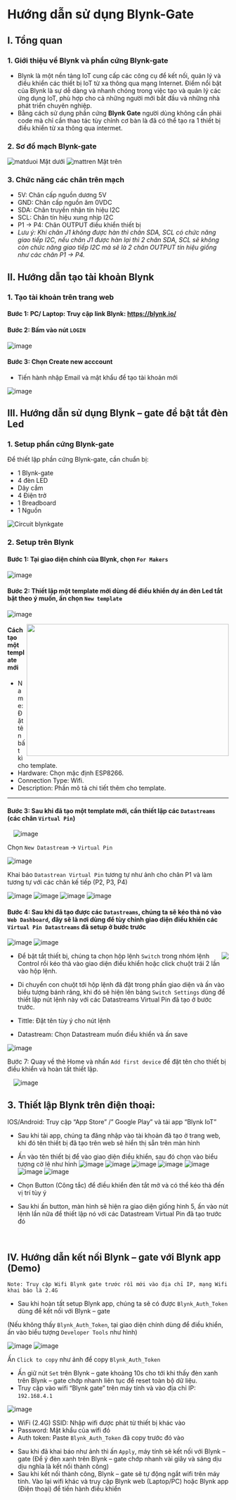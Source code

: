 # Hướng dẫn sử dụng Blynk-Gate

## I. Tổng quan
### 1. Giới thiệu về Blynk và phần cứng Blynk-gate

* Blynk là một nền tảng IoT cung cấp các công cụ để kết nối, quản lý và điều khiển các thiết bị IoT từ xa thông qua mạng Internet. Điểm nổi bật của Blynk là sự dễ dàng và nhanh chóng trong việc tạo và quản lý các ứng dụng IoT, phù hợp cho cả những người mới bắt đầu và những nhà phát triển chuyên nghiệp.
* Bằng cách sử dụng phần cứng **Blynk Gate** người dùng không cần phải code mà chỉ cần thao tác tùy chỉnh cơ bàn là đã có thể tạo ra 1 thiết bị điều khiển từ xa thông qua intermet.

### 2. Sơ đồ mạch Blynk-gate
![matduoi](https://github.com/ainguyn/blynkgatetutorial/assets/167832348/1507de73-6f29-4fd8-aa7c-7b45e1d4090c) Mặt dưới
![mattren](https://github.com/ainguyn/blynkgatetutorial/assets/167832348/5cc9af8d-e3fc-4ef9-b19e-165efc1bb5e4) Mặt trên

### 3. Chức năng các chân trên mạch
* 5V: Chân cấp nguồn dương 5V
* GND: Chân cấp nguồn âm 0VDC
* SDA: Chân truyền nhận tín hiệu I2C  
* SCL: Chân tín hiệu xung nhịp I2C
* P1 -> P4: Chân OUTPUT điều khiển thiết bị 
* *Lưu ý: Khi chân J1 không được hàn thì chân SDA, SCL có chức năng giao tiếp I2C, nếu chân J1 được hàn lại thì 2 chân SDA, SCL sẽ không còn chức năng giao tiếp I2C mà sẽ là 2 chân OUTPUT tín hiệu giống như các chân P1 -> P4.*
## II. Hướng dẫn tạo tài khoản Blynk
### 1. Tạo tài khoản trên trang web

#### **Bước 1**: PC/ Laptop: Truy cập link Blynk: <https://blynk.io/> 

#### **Bước 2**: Bấm vào nút `LOGIN`

![image](https://github.com/ainguyn/blynkgatetutorial/assets/167832348/c41eea17-b07d-42d1-b303-017ccd42c7b3)

#### **Bước 3**: Chọn Create new acccount 
-	Tiến hành nhập Email và mật khẩu để tạo tài khoản mới
  
  ![image](https://github.com/ainguyn/blynkgatetutorial/assets/167832348/2ca5597e-1ec6-4327-b934-72867b796e6e)

## III.	  Hướng dẫn sử dụng Blynk – gate để bật tắt đèn Led
### 1. Setup phần cứng Blynk-gate
Để thiết lập phần cứng Blynk-gate, cần chuẩn bị:
+ 1 Blynk-gate
+ 4 đèn LED
+ Dây cắm 
+ 4 Điện trở
+ 1 Breadboard
+ 1 Nguồn
  
![Circuit blynkgate](https://github.com/ainguyn/blynkgatetutorial/assets/167832348/42a9a3c3-7efc-41b5-83ed-a284b1fefb62)


### 2.	Setup trên Blynk

#### **Bước 1**: Tại giao diện chính của Blynk, chọn `For Makers`

![image](https://github.com/ainguyn/blynkgatetutorial/assets/167832348/28bdf82e-1111-42fc-ae09-bf5a5547dba1)

#### **Bước 2**: Thiết lập một template mới dùng để điều khiển dự án đèn Led tắt bật theo ý muốn, ấn chọn `New template`

![image](https://github.com/ainguyn/blynkgatetutorial/assets/167832348/793762ee-da51-447b-8f99-b2475433616a)

<img align="right" height="300" width="460" src="https://github.com/ainguyn/blynkgatetutorial/assets/167832348/f03f84b7-0b3a-42ca-922a-3c21b1469395">          

#### **Cách tạo một template mới**
* Name: Đặt tên bất kì cho template.
* Hardware: Chọn mặc định ESP8266.
* Connection Type: Wifi.
* Description: Phần mô tả chi tiết thêm cho template.

----------------------------------------------------------

#### Bước 3: Sau khi đã tạo một template mới, cần thiết lập các `Datastreams` (các chân `Virtual Pin`) 

 ![image](https://github.com/ainguyn/blynkgatetutorial/assets/167832348/f3e1b0c3-c97b-4dba-8b21-193193ffa2bf)

Chọn `New Datastream` -> `Virtual Pin`

![image](https://github.com/ainguyn/blynkgatetutorial/assets/167832348/90384950-513b-409e-b34a-538b2af2fc1a)

Khai báo `Datastrean Virtual Pin` tương tự như ảnh cho chân P1 và làm tương tự với các chân kế tiếp (P2, P3, P4)

![image](https://github.com/ainguyn/blynkgatetutorial/assets/167832348/ecc337c9-afaa-4747-b219-ea816005237a)
![image](https://github.com/ainguyn/blynkgatetutorial/assets/167832348/e1e2e6db-7256-4e7e-a588-9b4cc8a72345)
![image](https://github.com/ainguyn/blynkgatetutorial/assets/167832348/1856247d-d863-4c97-b4fb-d0b9467af9cf)
![image](https://github.com/ainguyn/blynkgatetutorial/assets/167832348/aceee605-ac1d-467f-ab36-254b770d32ed)

#### **Bước 4**: Sau khi đã tạo được các `Datastreams`, chúng ta sẽ kéo thả nó vào `Web Dashboard`, đây sẽ là nơi dùng để tùy chỉnh giao diện điều khiển các `Virtual Pin Datastreams` đã setup ở bước trước

![image](https://github.com/ainguyn/blynkgatetutorial/assets/167832348/dd740114-28c4-461a-b386-6277a3740a8c)
![image](https://github.com/ainguyn/blynkgatetutorial/assets/167832348/5b238417-17f9-4fb4-9011-4284bb671b40)

<img align="right" src="https://github.com/ainguyn/blynkgatetutorial/assets/167832348/bb6e79bd-177d-4e1f-bd3a-0f67fc3cc555">

+ Để bật tắt thiết bị, chúng ta chọn hộp lệnh `Switch` trong nhóm lệnh Control rồi kéo thả vào giao diện điều khiển hoặc click chuột trái 2 lần vào hộp lệnh.
+ Di chuyển con chuột tới hộp lệnh đã đặt trong phần giao diện và ấn vào biểu tượng bánh răng, khi đó sẽ hiện lên bảng `Switch Settings` dùng để thiết lập nút lệnh này với các Datastreams Virtual Pin đã tạo ở bước trước.


+ Tittle: Đặt tên tùy ý cho nút lệnh
+ Datastream: Chọn Datastream muốn điều khiển và ấn save
  
![image](https://github.com/ainguyn/blynkgatetutorial/assets/167832348/b93b8e11-fe84-48b4-a71c-acd05cf1fcfa)

Bước 7: Quay về thẻ Home và nhấn `Add first device` để đặt tên cho thiết bị điều khiển và hoàn tất thiết lập.

 ![image](https://github.com/ainguyn/blynkgatetutorial/assets/167832348/ca90f2de-159a-433e-b781-7003bdaa3542)

## 3. Thiết lập Blynk trên điện thoại:
IOS/Android: Truy cập “App Store” /” Google Play” và tải app “Blynk IoT”
- Sau khi tải app, chúng ta đăng nhập vào tài khoản đã tạo ở trang web, khi đó tên thiết bị đã tạo trên web sẽ hiển thị sẵn trên màn hình
- Ấn vào tên thiết bị để vào giao diện điều khiển, sau đó chọn vào biểu tượng cờ lê như hình
![image](https://github.com/ainguyn/blynkgatetutorial/assets/167832348/0e3bec24-8256-4d54-ac31-7ac54e77eb7c)
![image](https://github.com/ainguyn/blynkgatetutorial/assets/167832348/8f9e8424-6cb7-419f-b2c1-e77f9a78ee90)
![image](https://github.com/ainguyn/blynkgatetutorial/assets/167832348/90be3773-2c38-49ed-873d-77e9ef5f7c62)
![image](https://github.com/ainguyn/blynkgatetutorial/assets/167832348/b87a0d3d-45ac-4cb3-aec8-474ad6bb883f)
![image](https://github.com/ainguyn/blynkgatetutorial/assets/167832348/efa0ed59-2441-48b6-b963-b76f0b8538b8)
![image](https://github.com/ainguyn/blynkgatetutorial/assets/167832348/296bd0d5-a690-47c8-906a-ad580c5c8758)
![image](https://github.com/ainguyn/blynkgatetutorial/assets/167832348/21b996d4-2cf9-49ed-8366-f940bce88cea)

-	Chọn Button (Công tắc) để điều khiển đèn tắt mở và có thể kéo thả đến vị trí tùy ý

- Sau khi ấn button, màn hình sẽ hiện ra giao diện giống hình 5, ấn vào nút lệnh lần nữa để thiết lập nó với các Datastream Virtual Pin đã tạo trước đó

 
## IV.	 Hướng dẫn kết nối Blynk – gate với Blynk app (Demo)
	Note: Truy cập Wifi Blynk gate trước rồi mới vào địa chỉ IP, mạng Wifi khai báo là 2.4G
-	Sau khi hoàn tất setup Blynk app, chúng ta sẽ có được `Blynk_Auth_Token` dùng để kết nối với Blynk – gate

(Nếu không thấy `Blynk_Auth_Token`, tại giao diện chính dùng để điều khiển, ấn vào biểu tượng `Developer Tools` như hình)

![image](https://github.com/ainguyn/blynkgatetutorial/assets/167832348/43c24c75-1ccb-4dc1-912e-6d7233fe04db)
![image](https://github.com/ainguyn/blynkgatetutorial/assets/167832348/27b04478-f945-4917-9cca-d93a8ab0bc0f)

Ấn `Click to copy` như ảnh để copy `Blynk_Auth_Token`
-	 Ấn giữ nút `Set` trên Blynk – gate khoảng 10s cho tới khi thấy đèn xanh trên Blynk – gate chớp nhanh liên tục để reset toàn bộ dữ liệu.
- Truy cập vào wifi “Blynk gate” trên máy tính và vào địa chỉ IP: `192.168.4.1`

 ![image](https://github.com/ainguyn/blynkgatetutorial/assets/167832348/44daea70-619e-4b6c-b540-2d85482b2e8e)
   + WiFi (2.4G) SSID: Nhập wifi được phát từ thiết bị khác vào
   + Password: Mật khẩu của wifi đó
   + Auth token: Paste `Blynk_Auth_Token` đã copy trước đó vào
- Sau khi đã khai báo như ảnh thì ấn `Apply`, máy tính sẽ kết nối với Blynk – gate (Để ý đèn xanh trên Blynk – gate chớp nhanh vài giây và sáng dịu dịu nghĩa là kết nối thành công)
- Sau khi kết nối thành công, Blynk – gate sẽ tự động ngắt wifi trên máy tính. Vào lại wifi khác và truy cập Blynk web (Laptop/PC) hoặc Blynk app (Điện thoại) để tiến hành điều khiển

   

